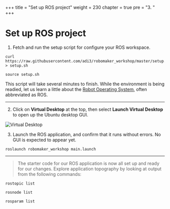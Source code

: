 +++
title = "Set up ROS project"
weight = 230
chapter = true
pre = "3. "
+++

# Set up ROS project

1. Fetch and run the setup script for configure your ROS workspace.

```
curl https://raw.githubusercontent.com/adi3/robomaker_workshop/master/setup.sh > setup.sh

source setup.sh
```

This script will take several minutes to finish. While the environment is being readied, let us learn a little about the [Robot Operating System](/2-setup/4_robot_os), often abbreviated as ROS.

---

2. Click on **Virtual Desktop** at the top, then select **Launch Virtual Desktop** to open up the Ubuntu desktop GUI.

![Virtual Desktop](/virtual-desktop.png?classes=border)

3. Launch the ROS application, and confirm that it runs without errors. No GUI is expected to appear yet.

```
roslaunch robomaker_workshop main.launch
```

---

> The starter code for our ROS application is now all set up and ready for our changes. Explore application topography by looking at output from the following commands:

```
rostopic list

rosnode list

rosparam list
```
